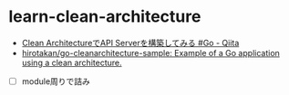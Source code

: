 # learn-clean-architecture

- [Clean ArchitectureでAPI Serverを構築してみる #Go - Qiita](https://l.pg1x.com/1PcLM6zT7HkYVGiH8)
- [hirotakan/go-cleanarchitecture-sample: Example of a Go application using a clean architecture.](https://l.pg1x.com/8EdLZ6dnP7jHvqMt7)

- [ ] module周りで詰み
